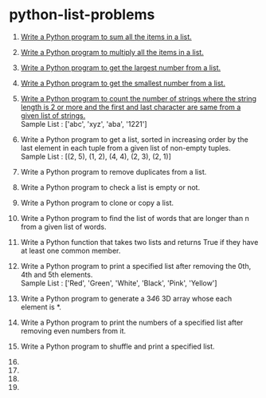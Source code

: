 # python-list-problems

1. [Write a Python program to sum all the items in a list.](https://github.com/pise-anuradha/python-list-problems/tree/main/problem%20-%20%2001)

2. [Write a Python program to multiply all the items in a list.](https://github.com/pise-anuradha/python-list-problems/tree/main/problem%20-%2002)

3. [Write a Python program to get the largest number from a list.](https://github.com/pise-anuradha/python-list-problems/tree/main/problem%20-%2003)

4. [Write a Python program to get the smallest number from a list.](https://github.com/pise-anuradha/python-list-problems/tree/main/problem%20-%2004)

5. [Write a Python program to count the number of strings where the string length is 2 or more and the first and last character are same from a given list of strings.<br/>](https://github.com/pise-anuradha/python-list-problems/tree/main/problem%20-%2005)
Sample List : ['abc', 'xyz', 'aba', '1221']


7. Write a Python program to get a list, sorted in increasing order by the last element in each tuple from a given list of non-empty tuples.<br/>
Sample List : [(2, 5), (1, 2), (4, 4), (2, 3), (2, 1)]

8. Write a Python program to remove duplicates from a list.

9. Write a Python program to check a list is empty or not.

10. Write a Python program to clone or copy a list.
    
11. Write a Python program to find the list of words that are longer than n from a
given list of words.

12. Write a Python function that takes two lists and returns True if they have at
least one common member.

13. Write a Python program to print a specified list after removing the 0th, 4th and
5th elements.<br/>
Sample List : ['Red', 'Green', 'White', 'Black', 'Pink', 'Yellow']

14. Write a Python program to generate a 3*4*6 3D array whose each element is
*.

15. Write a Python program to print the numbers of a specified list after removing
even numbers from it.

16. Write a Python program to shuffle and print a specified list.

17. 

18. 

19.

20.

